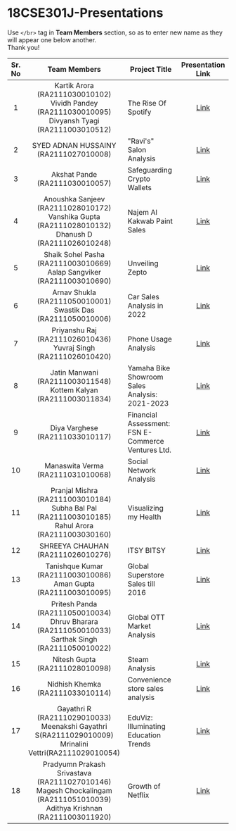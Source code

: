 # 18CSE301J-Presentations

Use `</br>` tag in **Team Members** section, so as to enter new name as they will appear one below another.
</br>Thank you!

| Sr. No | Team Members | Project Title | Presentation Link |
|:------:|:------------:|---------------|:-------------------:|
|    1   | Kartik Arora (RA2111030010102) <br/> Vividh Pandey (RA2111030010095) <br/> Divyansh Tyagi (RA2111003010512) | The Rise Of Spotify | [Link](https://www.canva.com/design/DAFuszKjry8/H-_Y1l49GYRxKJfGYANmSw/edit) |
|    2  | SYED ADNAN HUSSAINY (RA2111027010008) | "Ravi's" Salon Analysis | [Link](https://drive.google.com/file/d/1aiQIHkjSk_AzhP9KEjHzoDgXsV8PWwHK/view?usp=sharing) |
|    3   |  Akshat Pande (RA2111030010057) | Safeguarding Crypto Wallets | [Link](https://www.canva.com/design/DAFuycUj7nA/cAO-5R58dvyHMHoN6aFkDw/watch?utm_content=DAFuycUj7nA&utm_campaign=designshare&utm_medium=link&utm_source=publishsharelink) |
|    4   | Anoushka Sanjeev (RA2111028010172) <br/> Vanshika Gupta (RA2111028010132) <br/> Dhanush D (RA2111026010248) | Najem Al Kakwab Paint Sales | [Link](https://drive.google.com/file/d/1_YciI3sGsTVso8dlZFRW7A9aH7wmzoC5/view?usp=drivesdk) |
|    5   | Shaik Sohel Pasha (RA2111003010669) <br/> Aalap Sangviker (RA2111003010690) <br/> | Unveiling Zepto | [Link](https://drive.google.com/file/d/1onTY38y2pRuUr9OpoNmO1K8yn6kbagqB/view) |
|    6   | Arnav Shukla (RA2111050010001) <br/> Swastik Das (RA2111050010006)  | Car Sales Analysis in 2022 | [Link](https://www.canva.com/design/DAFugKEiADE/50IwT97QTHaJrB0Trga0bw/view?utm_content=DAFugKEiADE&utm_campaign=designshare&utm_medium=link&utm_source=publishsharelink) |
|    7   | Priyanshu Raj (RA2111026010436) <br/> Yuvraj Singh (RA2111026010420)  | Phone Usage Analysis | [Link](https://drive.google.com/file/d/18dVDgKpJ2feUgyyE1tGaDTF-qI7hHiW7/view) |
|    8   | Jatin Manwani (RA2111003011548) <br/> Kottem Kalyan (RA2111003011834)  | Yamaha Bike Showroom Sales Analysis: 2021-2023 | [Link](https://kalyankottem.github.io/18CSE301J-INFOVIZ-CT2/ct2_report.pdf) |
|    9   | Diya Varghese (RA2111033010117)  | Financial Assessment: FSN E-Commerce Ventures Ltd. | [Link](https://www.canva.com/design/DAFuzC0MJfg/Isz3-h95bRB_lXjVuxL85A/view?utm_content=DAFuzC0MJfg&utm_campaign=designshare&utm_medium=link&utm_source=publishsharelink) |
|    10   |Manaswita Verma (RA2111031010068)|Social Network Analysis|[Link](https://drive.google.com/file/d/1PpOQGwAhmykyj6cKKkYD0JDG70_E2Lzf/view?usp=sharing)|
|    11   |Pranjal Mishra (RA2111003010184) <br/> Subha Bal Pal (RA2111003010185) <br/> Rahul Arora (RA2111003030160)|Visualizing my Health|[Link](https://github.com/mohit2pal/18CSE301J-Projects/files/12653656/Infoviz-report.pdf)|
|    12   |SHREEYA CHAUHAN (RA2111026010276)|ITSY BITSY|[Link](https://drive.google.com/file/d/1AQ3t9l-F2eWPQz35hNkhDt8VWqRIQprY/view?usp=sharing)|
|    13   | Tanishque Kumar (RA2111003010086) <br/> Aman Gupta (RA2111003010095) | Global Superstore Sales till 2016 | [Link](https://github.com/AmanGupta5555/Information-Visualization.git) |
|    14   | Pritesh Panda (RA2111050010034) <br/> Dhruv Bharara (RA2111050010033) <br/> Sarthak Singh (RA2111050010022) | Global OTT Market Analysis | [Link](https://drive.google.com/file/d/1Q6GvH3QuO_66dcfV07NACxkTOOxrwdp4/view?usp=sharing) |
|    15   | Nitesh Gupta (RA2111028010098)  | Steam Analysis | [Link](https://my.visme.co/view/g7363rrw-steam-research-report) |
|    16   | Nidhish Khemka (RA2111033010114) | Convenience store sales analysis | [Link](https://drive.google.com/file/d/1mOJC9frNHfCLFda4ZMXRaMuhT71mZ054/view?usp=drivesdk) |
|    17  | Gayathri R (RA2111029010033) <br/> Meenakshi Gayathri S(RA2111029010009) <br/> Mrinalini Vettri(RA2111029010054) | EduViz: Illuminating Education Trends| [Link](https://www.canva.com/design/DAFu0EOBuXA/BIYSVS385pTl28B6Cv4x9Q/view) |
|    18   | Pradyumn Prakash Srivastava (RA2111027010146) <br/> Magesh Chockalingam (RA2111051010039) <br/> Adithya Krishnan (RA2111003011920) | Growth of Netflix | [Link](https://www.canva.com/design/DAFu6JFGYC8/rsNOMB1qv6hz0XKuvEn01w/edit?utm_content=DAFu6JFGYC8&utm_campaign=designshare&utm_medium=link2&utm_source=sharebutton) |
